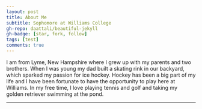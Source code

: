 ```yaml
---
layout: post
title: About Me
subtitle: Sophomore at Williams College
gh-repo: daattali/beautiful-jekyll
gh-badge: [star, fork, follow]
tags: [test]
comments: true
---
```

I am from Lyme, New Hampshire where I grew up with my parents and two brothers. When I was young my dad built a skating rink in our backyard, which sparked my passion for ice hockey. Hockey has been a big part of my life and I have been fortunate to have the opportunity to play here at Williams. In my free time, I love playing tennis and golf and taking my golden retriever swimming at the pond. 

****





